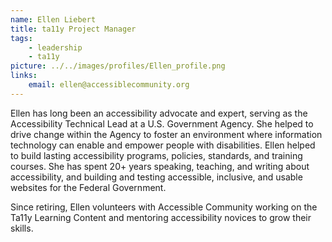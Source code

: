 ```yaml
---
name: Ellen Liebert
title: ta11y Project Manager
tags:
    - leadership
    - ta11y
picture: ../../images/profiles/Ellen_profile.png
links:
    email: ellen@accessiblecommunity.org
---
```

Ellen has long been an accessibility advocate and expert, serving as the Accessibility Technical Lead at a U.S. Government Agency. She helped to drive change within the Agency to foster an environment where information technology can enable and empower people with disabilities. Ellen helped to build lasting accessibility programs, policies, standards, and training courses. She has spent 20+ years speaking, teaching, and writing about accessibility, and building and testing accessible, inclusive, and usable websites for the Federal Government.

Since retiring, Ellen volunteers with Accessible Community working on the Ta11y Learning Content and mentoring accessibility novices to grow their skills.